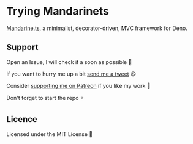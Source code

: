 # Trying Mandarinets

[Mandarine.ts](https://mandarinets.org), a minimalist, decorator-driven, MVC
framework for Deno.

## Support

Open an Issue, I will check it a soon as possible 👀

If you want to hurry me up a bit
[send me a tweet](https://twitter.com/UltiRequiem) 😆

Consider [supporting me on Patreon](https://patreon.com/UltiRequiem) if you like
my work 🙏

Don't forget to start the repo ⭐

## Licence

Licensed under the MIT License 📄
